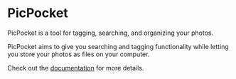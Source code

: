 # PicPocket

PicPocket is a tool for tagging, searching, and organizing your photos.

PicPocket aims to give you searching and tagging functionality while letting you store your photos as files on your computer.

Check out the [documentation](https://bcj.github.io/PicPocketDocs/) for more details.